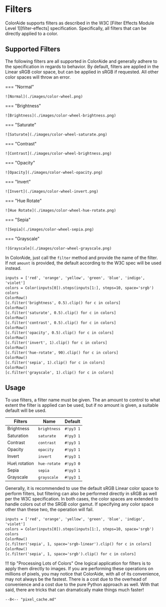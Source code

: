# Filters

ColorAide supports filters as described in the W3C [Filter Effects Module Level 1][filter-effects] specification.
Specifically, all filters that can be directly applied to a color.

## Supported Filters

The following filters are all supported in ColorAide and generally adhere to the specification in regards to behavior.
By default, filters are applied in the Linear sRGB color space, but can be applied in sRGB if requested. All other
color spaces will throw an error.

=== "Normal"

    ![Normal](./images/color-wheel.png)

=== "Brightness"

    ![Brightness](./images/color-wheel-brightness.png)

=== "Saturate"

    ![Saturate](./images/color-wheel-saturate.png)

=== "Contrast"

    ![Contrast](./images/color-wheel-brightness.png)

=== "Opacity"

    ![Opacity](./images/color-wheel-opacity.png)

=== "Invert"

    ![Invert](./images/color-wheel-invert.png)

=== "Hue Rotate"

    ![Hue Rotate](./images/color-wheel-hue-rotate.png)

=== "Sepia"

    ![Sepia](./images/color-wheel-sepia.png)

=== "Grayscale"

    ![Grayscale](./images/color-wheel-grayscale.png)

In ColorAide, just call the `filter` method and provide the name of the filter. If not `amount` is provided, the default
according to the W3C spec will be used instead.

```playground
inputs = ['red', 'orange', 'yellow', 'green', 'blue', 'indigo', 'violet']
colors = Color(inputs[0]).steps(inputs[1:], steps=10, space='srgb')
colors
ColorRow()
[c.filter('brightness', 0.5).clip() for c in colors]
ColorRow()
[c.filter('saturate', 0.5).clip() for c in colors]
ColorRow()
[c.filter('contrast', 0.5).clip() for c in colors]
ColorRow()
[c.filter('opacity', 0.5).clip() for c in colors]
ColorRow()
[c.filter('invert', 1).clip() for c in colors]
ColorRow()
[c.filter('hue-rotate', 90).clip() for c in colors]
ColorRow()
[c.filter('sepia', 1).clip() for c in colors]
ColorRow()
[c.filter('grayscale', 1).clip() for c in colors]
```

## Usage

To use filters, a filter name must be given. The an amount to control to what extent the filter is applied can be used,
but if no amount is given, a suitable default will be used.

Filters       | Name         | Default
------------- | ------------ | -------
Brightness    | `brightness` | `#!py3 1`
Saturation    | `saturate`   | `#!py3 1`
Contrast      | `contrast`   | `#!py3 1`
Opacity       | `opacity`    | `#!py3 1`
Invert        | `invert`     | `#!py3 1`
Hue\ rotation | `hue-rotate` | `#!py3 0`
Sepia         | `sepia`      | `#!py3 1`
Grayscale     | `grayscale`  | `#!py3 1`

Generally, it is recommended to use the default sRGB Linear color space to perform filters, but filtering can also be
performed directly in sRGB as well per the W3C specification. In both cases, the color spaces are extended to handle
colors out of the SRGB color gamut. If specifying any color space other than these two, the operation will fail.

```playground
inputs = ['red', 'orange', 'yellow', 'green', 'blue', 'indigo', 'violet']
colors = Color(inputs[0]).steps(inputs[1:], steps=10, space='srgb')
colors
ColorRow()
[c.filter('sepia', 1, space='srgb-linear').clip() for c in colors]
ColorRow()
[c.filter('sepia', 1, space='srgb').clip() for c in colors]
```

!!! tip "Processing Lots of Colors"
    One logical application for filters is to apply them directly to images. If you are performing these operations on
    millions of pixels, you may notice that ColorAide, with all of its convenience, may not always be the fastest. There
    is a cost due to the overhead of convenience and a cost due to the pure Python approach as well. With that said,
    there are tricks that can dramatically make things much faster!

    --8<-- "pixel_cache.md"

